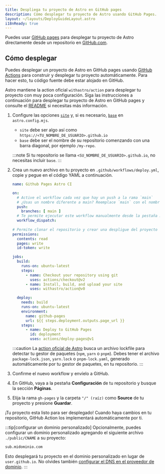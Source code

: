 ```yaml
---
title: Despliega tu proyecto de Astro en GitHub pages
description: Cómo desplegar tu proyecto de Astro usando GitHub Pages.
layout: ~/layouts/DeployGuideLayout.astro
i18nReady: true
---
```


Puedes usar [GitHub pages](https://pages.github.com/) para desplegar tu proyecto de Astro directamente desde un repositorio en [GitHub.com](https://github.com/).

## Cómo desplegar

Puedes desplegar un proyecto de Astro en GitHub pages usando [GitHub Actions](https://github.com/features/actions) para construir y desplegar tu proyecto automáticamente. Para hacer esto, tu código fuente debe estar alojado en GitHub.

Astro mantiene la action oficial `withastro/action` para desplegar tu proyecto con muy poca configuración. Siga las instrucciones a continuación para desplegar tu proyecto de Astro en GitHub pages y consulte el [README](https://github.com/withastro/action) si necesitas más información.

1. Configure las opciones [`site`](/es/reference/configuration-reference/#site) y, si es necesario, [`base`](/es/reference/configuration-reference/#base) en `astro.config.mjs`.
     - `site` debe ser algo así como `https://<TU_NOMBRE_DE_USUARIO>.github.io`
     - `base` debe ser el nombre de su repositorio comenzando con una barra diagonal, por ejemplo `/my-repo`.
    
     :::note
     Si tu repositorio se llama `<SU_NOMBRE_DE_USUARIO>.github.io`, no necesitas incluir `base`.
     :::
     
2. Crea un nuevo archivo en tu proyecto en `.github/workflows/deploy.yml`, copie y pegue en el código YAML a continuación.

    ```yaml
    name: Github Pages Astro CI

    on:
      # Active el workflow cada vez que hay un push a la rama `main`
      # ¿Usas un nombre diferente a main? Reemplace `main` con el nombre de tu rama
      push:
        branches: [ main ]
      # Te permite ejecutar este workflow manualmente desde la pestaña Acciones en GitHub.
      workflow_dispatch:
      
    # Permite clonar el repositorio y crear una despligue del proyecto
    permissions:
      contents: read
      pages: write
      id-token: write

    jobs:
      build:
        runs-on: ubuntu-latest
        steps:
          - name: Checkout your repository using git
            uses: actions/checkout@v2          
          - name: Install, build, and upload your site
            uses: withastro/action@v0

      deploy:
        needs: build
        runs-on: ubuntu-latest
        environment:
          name: github-pages
          url: ${{ steps.deployment.outputs.page_url }}
        steps:
          - name: Deploy to GitHub Pages
            id: deployment
            uses: actions/deploy-pages@v1
    ```
    
    :::caution
    La [action oficial de Astro](https://github.com/withastro/action) busca un archivo lockfile para detectar tu gestor de paquetes (`npm`, `yarn` o `pnpm`). Debes tener el archivo `package-lock.json`, `yarn.lock` o `pnpm-lock.yaml`, generado automáticamente por tu gestor de paquetes, en tu repositorio.
    :::

3. Confirme el nuevo workflow y envíelo a GitHub.

4. En GitHub, vaya a la pestaña **Configuración** de tu repositorio y busque la sección **Páginas**.

5. Elija la rama `gh-pages` y la carpeta `"/" (raíz)` como **Source** de tu proyecto y presione **Guardar**.

¡Tu proyecto esta listo para ser desplegado! Cuando haya cambios en tu repositorio, GitHub Action los implementará automáticamente por ti.

:::tip[configurar un dominio personalizado]
Opcionalmente, puedes configurar un dominio personalizado agregando el siguiente archivo `./public/CNAME` a su proyecto:

```txt title="público/CNAME"
sub.midominio.com
```

Esto desplegará tu proyecto en el dominio personalizado en lugar de `user.github.io`. No olvides también [configurar el DNS en el proveedor de dominio](https://docs.github.com/en/pages/configuring-a-custom-domain-for-your-github-pages-site/managing-a-custom-domain-for-your-github-pages-site#configuring-a-subdomain).
:::
